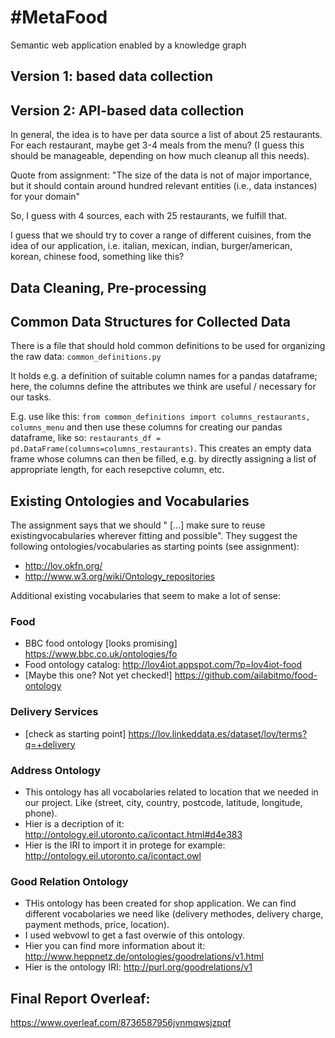 # #MetaFood
Semantic web application enabled by a knowledge graph


## Version 1: based data collection



## Version 2: API-based data collection
In general, the idea is to have per data source a list of about 25 restaurants. For each restaurant, maybe get 3-4 meals from the menu? (I guess this should be manageable, depending on how much cleanup all this needs).

Quote from assignment:
"The size of the data is not of major importance, but it should contain around hundred relevant entities (i.e., data instances) for your domain"

So, I guess with 4 sources, each with 25 restaurants, we fulfill that.

I guess that we should try to cover a range of different cuisines, from the idea of our application, i.e. italian, mexican, indian, burger/american, korean, chinese food, something like this?


## Data Cleaning, Pre-processing


## Common Data Structures for Collected Data
There is a file that should hold common definitions to be used for organizing the raw data:
`common_definitions.py`

It holds e.g. a definition of suitable column names for a pandas dataframe; here, the columns define the attributes we think are useful / necessary for our tasks. 

E.g. use like this:
`from common_definitions import columns_restaurants, columns_menu`
and then use these columns for creating our pandas dataframe, like so:
`restaurants_df = pd.DataFrame(columns=columns_restaurants)`.
This creates an empty data frame whose columns can then be filled, e.g. by directly assigning a list of appropriate length, for each resepctive column, etc.




## Existing Ontologies and Vocabularies
The assignment says that we should " [...] make sure to reuse existingvocabularies wherever fitting and possible".
They suggest the following ontologies/vocabularies as starting points (see assignment):
* http://lov.okfn.org/
* http://www.w3.org/wiki/Ontology_repositories

Additional existing vocabularies that seem to make a lot of sense:

### Food
* BBC food ontology [looks promising] https://www.bbc.co.uk/ontologies/fo
* Food ontology catalog: http://lov4iot.appspot.com/?p=lov4iot-food
* [Maybe this one? Not yet checked!]  https://github.com/ailabitmo/food-ontology

### Delivery Services
* [check as starting point]  https://lov.linkeddata.es/dataset/lov/terms?q=+delivery

### Address Ontology
* This ontology has all vocabolaries related to location that we needed in our project. Like (street, city, country, postcode, latitude, longitude, phone).
* Hier is a decription of it: http://ontology.eil.utoronto.ca/icontact.html#d4e383
* Hier is the IRI to import it in protege for example: http://ontology.eil.utoronto.ca/icontact.owl

### Good Relation Ontology
* THis ontology has been created for shop application. We can find different vocabolaries we need like (delivery methodes, delivery charge, payment methods, price, location).
* I used webvowl to get a fast overwie of this ontology.
* Hier you can find more information about it: http://www.heppnetz.de/ontologies/goodrelations/v1.html
* Hier is the ontology IRI: http://purl.org/goodrelations/v1





## Final Report Overleaf:

https://www.overleaf.com/8736587956jvnmqwsjzpqf





